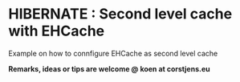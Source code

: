 # HIBERNATE : Second level cache with EHCache
Example on how to connfigure EHCache as second level cache




**Remarks, ideas or tips are welcome @ koen at corstjens.eu**
